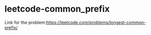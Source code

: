 # leetcode-common_prefix

Link for the problem:https://leetcode.com/problems/longest-common-prefix/
